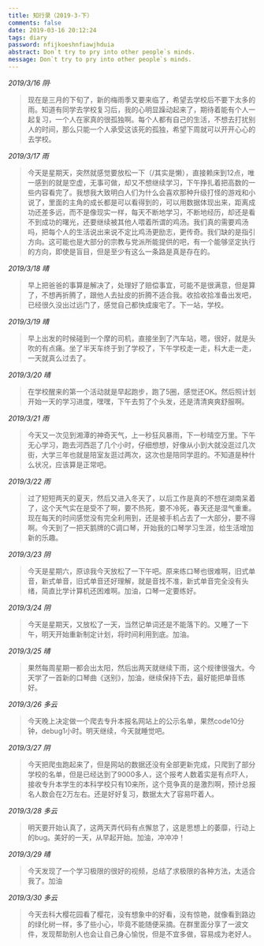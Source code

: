 ```yaml
---
title: 知行录（2019-3-下）
comments: false
date: 2019-03-16 20:12:24
tags: diary
password: nfijkoeshnfiawjhduia
abstract: Don`t try to pry into other people`s minds.
message: Don`t try to pry into other people`s minds.
---
```


*2019/3/16 阴·*

> 现在是三月的下旬了，新的梅雨季又要来临了，希望去学校后不要下太多的雨。知道有同学去学校复习后，我的心明显躁动起来了，期待着能有个人一起复习，一个人在家真的很孤独啊。每个人都有自己的生活，不想去打扰别人的时间，那么只能一个人承受这该死的孤独，希望下周就可以开开心心的去学校。

*2019/3/17 雨*

> 今天是星期天，突然就感觉要放松一下（/其实是懒），直接赖床到12点，唯一感到的就是空虚，无事可做，却又不想继续学习，下午挣扎着把高数的一些内容看完了。我想我大致明白人们为什么会喜欢那种升级打怪的游戏和小说了，里面的主角的成长都是可以看得到的，可以用数据体现出来，距离成功还差多远，而不是像现实一样，每天不断地学习，不断地经历，却还是看不到成功的曙光，还要继续被其他人喂着所谓的鸡汤。我们真的需要鸡汤吗，把每个人的生活说出来说不定比鸡汤更励志，更传奇。我们缺的是指引方向。这可能也是大部分的宗教与党派所能提供的吧，有一个能够坚定执行的方向，即使是盲目，但是至少有这么一条路是真是存在的。

*2019/3/18 晴*

> 早上把爸爸的事算是解决了，处理好了赔偿事宜，可能不是很满意，但是算了，不想再折腾了，跟他人去扯皮的折腾不适合我。收拾收拾准备出发吧，已经很久没出过远门了，感觉自己都快成废宅了。下一站，学校。

*2019/3/19 晴*

> 早上出发的时候碰到一个摩的司机，直接坐到了汽车站，嗯，很好，就是头吹的有点痛。坐了半天车终于到了学校了，下午学校走一走，科大走一走，一天就真么过去了。

*2019/3/20 晴*

> 在学校醒来的第一个活动就是早起跑步，跑了5圈，感觉还OK。然后照计划开始一天的学习进度，嘿嘿，下午去剪了个头发，还是清清爽爽舒服啊。

*2019/3/21 雨*

> 今天又一次见到湘潭的神奇天气，上一秒狂风暴雨，下一秒晴空万里。下午无心学习，跑去河西逛了几个小时，仔细想想，好像从小到大就没逛过几次街，大学三年也就是陪室友逛过两次，这次也是陪同学逛的。不知道是种什么状况，应该算是正常吧。

*2019/3/22 雨*

> 过了短短两天的夏天，然后又进入冬天了，以后工作是真的不想在湖南呆着了，这个天气实在是受不了啊，要不热死，要不冷死，春天还是湿气重重。现在每天的时间感觉没有完全利用到，还是被手机占去了一大部分，要不得啊。今天到了一把天鹅牌的C调口琴，开始我的口琴学习生涯，给生活增加新的乐趣。

*2019/3/23 阴*

> 今天是星期六，原谅我今天放松了一下午吧。原来练口琴也很难啊，旧式单音，新式单音，旧式单音还好理解，就是音找不准，新式单音完全没有头绪，简直比学计算机还困难啊。加油，口琴一定要练好。

*2019/3/24 阴*

> 今天是星期天，又放松了一天，当然记单词还是不能落下的。又睡了一下午，明天开始重新制定计划，将时间利用到底。加油。

*2019/3/25 晴*

> 果然每周星期一都会出太阳，然后出两天就继续下雨，这个规律很强大。今天学了一首新的口琴曲《送别》，加油，继续保持下去，最好能把单音练好。

*2019/3/26 多云*

> 今天晚上决定做一个爬去专升本报名网站上的公示名单，果然code10分钟，debug1小时。明天继续，今天就睡觉吧。

*2019/3/27 阴*

> 今天把爬虫跑起来了，但是网站的数据还没有全部更新完成，只爬到了部分学校的名单，但是已经达到了9000多人，这个报考人数着实是有点吓人，接收专升本学生的本科学校只有10来所，这个竞争真的是激烈啊，预计总报名人数会在2万左右。还是好好复习，数据太大了容易吓着人。

*2019/3/28 多云*

> 明天要开始认真了，这两天弄代码有点懈怠了，这是思想上的萎靡，行动上的bug。美好的一天，从早起开始。加油，冲冲冲！

*2019/3/29 晴*

> 今天发现了一个学习极限的很好的视频，总结了求极限的各种方法，太适合我了。加油

*2019/3/30 多云*

> 今天去科大樱花园看了樱花，没有想象中的好看，没有惊艳，就像看到路边的绿化树一样，多了些小心，毕竟不能随便采摘。在群里面分享了一波文件，发现帮助别人也会让自己身心愉悦，但是不宜多做，容易成为老好人。